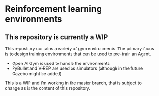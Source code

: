 # Reinforcement learning environments
## This repository is currently a WIP
This repository contains a variety of gym environments. The primary focus is to design training environments that can be used to pre-train an Agent. 

- Open AI Gym is used to handle the environments
- PyBullet and V-REP are used as simulators (although in the future Gazebo might be added)

This is a WIP and i'm working in the master branch, that is subject to change as is the content of this repository. 